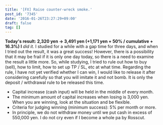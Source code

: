 ```yaml
---
title: '[FX] Raise counter-wreck smoke.'
post_id: '7345'
date: '2016-01-26T23:27:29+09:00'
draft: false
tag: []
---
```


**Today's result: 2,320 yen → 3,491 yen (+1,171 yen + 50% / cumulative + 16.3%) I** _did it._ I studied for a while with a gap time for three days, and when I tried out the result, it was a great success! However, there is a possibility that it may be frail if it is only one day today, so there is a need to examine the result a little more. So, while studying, I tried to rule out how to buy (sell), how to limit, how to set up TP / SL, etc at what time. Regarding the rule, I have not yet verified whether I can win, I would like to release it after considering carefully so that you will imitate it and not bomb. It is only the deposit / withdrawal rule to be released this time.

*   Capital increase (cash input) will be held in the middle of every month.
*   The minimum amount of capital increases when losing is 3,000 yen. When you are winning, look at the situation and be flexible.
*   Criteria for judging winning (minimum success): 5% per month or more.
*   In principle, we do not withdraw money until we put cash in excess of 550,000 yen. I do not cry even if I become a whole pa by Rosscut.